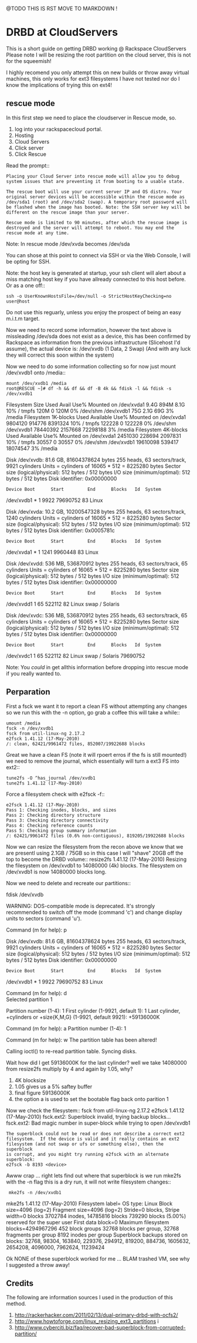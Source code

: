 @TODO THIS IS RST MOVE TO MARKDOWN !

DRBD at CloudServers
====================

This is a short guide on getting DRBD working @ Rackspace CloudServers
Please note I will be resizing the root partition on the cloud server, this is not for the
squeemish! 

I highly recomend you only attempt this on new builds or throw away virtual machines, this only works for ext3 filesystems I have not tested nor do I know the implications of trying this on ext4!

rescue mode
------------
In this first step we need to place the cloudserver in Rescue mode, so.

1. log into your rackspacecloud portal.
2. Hosting
3. Cloud Servers
4. Click server
5. Click Rescue

Read the prompt::

    Placing your Cloud Server into rescue mode will allow you to debug system issues that are preventing it from booting to a usable state.

    The rescue boot will use your current server IP and OS distro. Your original server devices will be accessible within the rescue mode as /dev/sda1 (root) and /dev/sda2 (swap). A temporary root password will be flashed when the image has booted. Note: the SSH server key will be different on the rescue image than your server.

    Rescue mode is limited to 90 minutes, after which the rescue image is destroyed and the server will attempt to reboot. You may end the rescue mode at any time.


Note: In rescue mode /dev/xvda becomes /dev/sda

You can shose at this point to connect via SSH or via the Web Console, I will be opting for SSH.

Note: the host key is generated at startup, your ssh client will alert about a miss matching host key if you have allready connected to this host before.
Or as a one off::

    ssh -o UserKnownHostsFile=/dev/null -o StrictHostKeyChecking=no user@host
    
Do not use this reguarly, unless you enjoy the prospect of being an easy m.i.t.m target.

Now we need to record some information, however the text above is missleading /dev/sda does not exist as a device, this has been confirmed by Rackspace as information from the previous infrastructure (Slicehost I'd assume), the actual device is: /dev/xvdb (1 Data, 2 Swap) (And with any luck they will correct this soon within the system)

Now we need to do some information collecting so for now just mount /dev/xvdb1 onto /media::

    mount /dev/xvdb1 /media
    root@RESCUE ~]# df -h && df && df -B 4k && fdisk -l && fdisk -s /dev/xvdb1
Filesystem            Size  Used Avail Use% Mounted on
/dev/xvda1            9.4G  894M  8.1G  10% /
tmpfs                 120M     0  120M   0% /dev/shm
/dev/xvdb1             75G  2.1G   69G   3% /media
Filesystem           1K-blocks      Used Available Use% Mounted on
/dev/xvda1             9804120    914776   8391324  10% /
tmpfs                   122228         0    122228   0% /dev/shm
/dev/xvdb1            78440392   2157668  72298188   3% /media
Filesystem           4K-blocks      Used Available Use% Mounted on
/dev/xvda1             2451030    228694   2097831  10% /
tmpfs                    30557         0     30557   0% /dev/shm
/dev/xvdb1            19610098    539417  18074547   3% /media

Disk /dev/xvdb: 81.6 GB, 81604378624 bytes
255 heads, 63 sectors/track, 9921 cylinders
Units = cylinders of 16065 * 512 = 8225280 bytes
Sector size (logical/physical): 512 bytes / 512 bytes
I/O size (minimum/optimal): 512 bytes / 512 bytes
Disk identifier: 0x00000000

    Device Boot      Start         End      Blocks   Id  System
/dev/xvdb1   *           1        9922    79690752   83  Linux

Disk /dev/xvda: 10.2 GB, 10200547328 bytes
255 heads, 63 sectors/track, 1240 cylinders
Units = cylinders of 16065 * 512 = 8225280 bytes
Sector size (logical/physical): 512 bytes / 512 bytes
I/O size (minimum/optimal): 512 bytes / 512 bytes
Disk identifier: 0x0005781c

    Device Boot      Start         End      Blocks   Id  System
/dev/xvda1   *           1        1241     9960448   83  Linux

Disk /dev/xvdd: 536 MB, 536870912 bytes
255 heads, 63 sectors/track, 65 cylinders
Units = cylinders of 16065 * 512 = 8225280 bytes
Sector size (logical/physical): 512 bytes / 512 bytes
I/O size (minimum/optimal): 512 bytes / 512 bytes
Disk identifier: 0x00000000

    Device Boot      Start         End      Blocks   Id  System
/dev/xvdd1               1          65      522112   82  Linux swap / Solaris

Disk /dev/xvdc: 536 MB, 536870912 bytes
255 heads, 63 sectors/track, 65 cylinders
Units = cylinders of 16065 * 512 = 8225280 bytes
Sector size (logical/physical): 512 bytes / 512 bytes
I/O size (minimum/optimal): 512 bytes / 512 bytes
Disk identifier: 0x00000000

    Device Boot      Start         End      Blocks   Id  System
/dev/xvdc1               1          65      522112   82  Linux swap / Solaris
79690752


Note: You _could_ in get allthis information before dropping into rescue mode if you really wanted to.

Perparation
-----------

First a fsck we want it to report a clean FS without attempting any changes so we run this with the -n option, go grab a coffee this will take a while::

    umount /media
    fsck -n /dev/xvdb1 
    fsck from util-linux-ng 2.17.2
    e2fsck 1.41.12 (17-May-2010)
    /: clean, 62421/9961472 files, 852007/19922688 blocks

Great we have a clean FS (note it will rpoert erros if the fs is still mounted!) we need to remove the journal, which essentially will turn a ext3 FS into ext2::

    tune2fs -O ^has_journal /dev/xvdb1
    tune2fs 1.41.12 (17-May-2010)

Force a filesystem check with e2fsck -f::

    e2fsck 1.41.12 (17-May-2010)
    Pass 1: Checking inodes, blocks, and sizes
    Pass 2: Checking directory structure
    Pass 3: Checking directory connectivity
    Pass 4: Checking reference counts
    Pass 5: Checking group summary information
    /: 62421/9961472 files (0.6% non-contiguous), 819205/19922688 blocks

Now we can resize the filesystem from the recon above we know that we are presentl using 2.1GB / 75GB so in this case I will "shave" 20GB off the top to become the DRBD volume::
    resize2fs 1.41.12 (17-May-2010)
    Resizing the filesystem on /dev/xvdb1 to 14080000 (4k) blocks.
    The filesystem on /dev/xvdb1 is now 14080000 blocks long. 

Now we need to delete and recreate our partitions::

fdisk /dev/xvdb

WARNING: DOS-compatible mode is deprecated. It's strongly recommended to
         switch off the mode (command 'c') and change display units to
         sectors (command 'u').

Command (m for help): p

Disk /dev/xvdb: 81.6 GB, 81604378624 bytes
255 heads, 63 sectors/track, 9921 cylinders
Units = cylinders of 16065 * 512 = 8225280 bytes
Sector size (logical/physical): 512 bytes / 512 bytes
I/O size (minimum/optimal): 512 bytes / 512 bytes
Disk identifier: 0x00000000

    Device Boot      Start         End      Blocks   Id  System
/dev/xvdb1   *           1        9922    79690752   83  Linux

Command (m for help): d  
Selected partition 1

Partition number (1-4): 1
First cylinder (1-9921, default 1): 1
Last cylinder, +cylinders or +size{K,M,G} (1-9921, default 9921): +59136000K

Command (m for help): a
Partition number (1-4): 1

Command (m for help): w
The partition table has been altered!

Calling ioctl() to re-read partition table.
Syncing disks.


Wait how did I get 59136000K for the last cylinder? well we take 14080000 from resize2fs multiply by 4 and again by 1.05, why?

1. 4K blocksize
2. 1.05 gives us a 5% saftey buffer
3. final figure 59136000K
4. the option a is used to set the bootable flag back onto parition 1

Now we check the filesystem::
    fsck from util-linux-ng 2.17.2
    e2fsck 1.41.12 (17-May-2010)
    fsck.ext2: Superblock invalid, trying backup blocks...
    fsck.ext2: Bad magic number in super-block while trying to open /dev/xvdb1

    The superblock could not be read or does not describe a correct ext2
    filesystem.  If the device is valid and it really contains an ext2
    filesystem (and not swap or ufs or something else), then the superblock
    is corrupt, and you might try running e2fsck with an alternate superblock:
    e2fsck -b 8193 <device>

Awww crap ... right lets find out where that superblock is we run mke2fs with the -n flag this is a dry run, it will not write filesystem changes::
    
     mke2fs -n /dev/xvdb1 
mke2fs 1.41.12 (17-May-2010)
Filesystem label=
OS type: Linux
Block size=4096 (log=2)
Fragment size=4096 (log=2)
Stride=0 blocks, Stripe width=0 blocks
3702784 inodes, 14785816 blocks
739290 blocks (5.00%) reserved for the super user
First data block=0
Maximum filesystem blocks=4294967296
452 block groups
32768 blocks per group, 32768 fragments per group
8192 inodes per group
Superblock backups stored on blocks: 
    32768, 98304, 163840, 229376, 294912, 819200, 884736, 1605632, 2654208, 
    4096000, 7962624, 11239424

Ok NONE of these superblock worked for me ... BLAM trashed VM, see why I suggested a throw away!

Credits
-------

The following are information sources I used in the production of this method.

1. http://rackerhacker.com/2011/02/13/dual-primary-drbd-with-ocfs2/
2. http://www.howtoforge.com/linux_resizing_ext3_partitions i
3. http://www.cyberciti.biz/faq/recover-bad-superblock-from-corrupted-partition/
